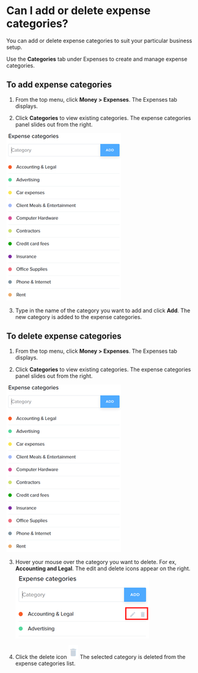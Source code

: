 # Can I add or delete expense categories?

You can add or delete expense categories to suit your particular business setup. 

Use the **Categories** tab under Expenses to create and manage expense categories.

## To add expense categories

1. From the top menu, click **Money > Expenses**.
 The Expenses tab displays.

2. Click **Categories** to view existing categories. 
 The expense categories panel slides out from the right.
 
 ![](/assets/Exp_cats.png)

3. Type in the name of the category you want to add and click **Add**.
 The new category is added to the expense categories.
 
## To delete expense categories

1) From the top menu, click **Money > Expenses**.
 The Expenses tab displays.

2) Click **Categories** to view existing categories. 
 The expense categories panel slides out from the right.
 
 ![](/assets/Exp_cats.png)

3) Hover your mouse over the category you want to delete. For ex, **Accounting and Legal**. 
 The edit and delete icons appear on the right.
 ![](/assets/Del_Categories.png)
 
 4) Click the delete icon ![](/assets/delete.png) 
  The selected category is deleted from the expense categories list.